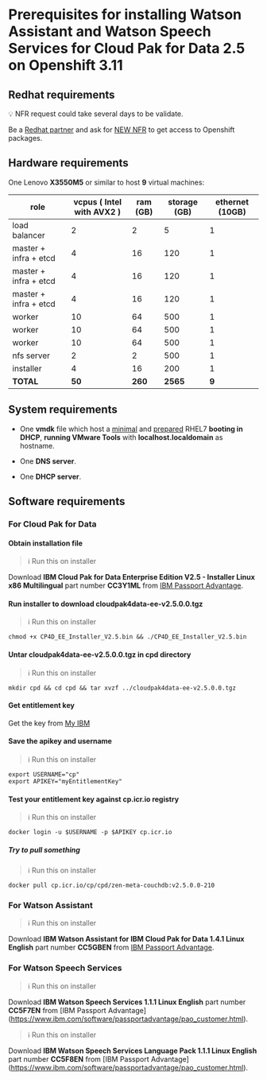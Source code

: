 # Prerequisites for installing Watson Assistant and Watson Speech Services for Cloud Pak for Data 2.5 on Openshift 3.11


## Redhat requirements

:bulb: NFR request could take several days to be validate.

Be a [Redhat partner](https://partnercenter.redhat.com/Dashboard_page) and ask for [NEW NFR](https://partnercenter.redhat.com/NFR_Redirect) to get access to Openshift packages.

## Hardware requirements

One Lenovo **X3550M5** or similar to host **9** virtual machines:

| role                  | vcpus ( Intel with AVX2 ) | ram (GB) | storage (GB) | ethernet (10GB) |
| --------------------- | ------------------------- | -------- | ------------ | --------------- |
| load balancer         | 2                         | 2        | 5            | 1               |
| master + infra + etcd | 4                         | 16       | 120          | 1               |
| master + infra + etcd | 4                         | 16       | 120          | 1               |
| master + infra + etcd | 4                         | 16       | 120          | 1               |
| worker                | 10                        | 64       | 500          | 1               |
| worker                | 10                        | 64       | 500          | 1               |
| worker                | 10                        | 64       | 500          | 1               |
| nfs server            | 2                         | 2        | 500          | 1               |
| installer             | 4                         | 16       | 200          | 1               |
| **TOTAL**             | **50**                    | **260**  | **2565**     | **9**           |


## System requirements

- One **vmdk** file which host  a [minimal](https://access.redhat.com/documentation/en-us/red_hat_enterprise_linux/7/html/installation_guide/chap-simple-install#sect-simple-install) and  [prepared](https://docs.openshift.com/container-platform/3.11/install/host_preparation.html) RHEL7 **booting in DHCP**, **running VMware Tools** with **localhost.localdomain** as hostname. 

- One **DNS server**.

- One **DHCP server**.

## Software requirements

### For Cloud Pak for Data

#### Obtain installation file

> :information_source: Run this on installer

Download **IBM Cloud Pak for Data Enterprise Edition V2.5 - Installer Linux x86 Multilingual** part number **CC3Y1ML** from [IBM Passport Advantage](https://www.ibm.com/software/passportadvantage/pao_customer.html).

#### Run installer to download cloudpak4data-ee-v2.5.0.0.tgz

> :information_source: Run this on installer

```
chmod +x CP4D_EE_Installer_V2.5.bin && ./CP4D_EE_Installer_V2.5.bin
```

#### Untar cloudpak4data-ee-v2.5.0.0.tgz in cpd directory

> :information_source: Run this on installer

```
mkdir cpd && cd cpd && tar xvzf ../cloudpak4data-ee-v2.5.0.0.tgz
```

#### Get entitlement key

Get the key from [My IBM](https://myibm.ibm.com/products-services/containerlibrary)

#### Save the apikey and username

> :information_source: Run this on installer

```
export USERNAME="cp"
export APIKEY="myEntitlementKey"
```

#### Test your entitlement key against cp.icr.io registry

> :information_source: Run this on installer

```
docker login -u $USERNAME -p $APIKEY cp.icr.io
```

##### Try to pull something

> :information_source: Run this on installer

```
docker pull cp.icr.io/cp/cpd/zen-meta-couchdb:v2.5.0.0-210
```

### For Watson Assistant

> :information_source: Run this on installer

Download **IBM Watson Assistant for IBM Cloud Pak for Data 1.4.1 Linux English**  part number **CC5GBEN** from [IBM Passport Advantage](https://www.ibm.com/software/passportadvantage/pao_customer.html).



### For Watson Speech Services

> :information_source: Run this on installer

Download **IBM Watson Speech Services 1.1.1 Linux English**  part number **CC5F7EN**  from [IBM Passport Advantage] (https://www.ibm.com/software/passportadvantage/pao_customer.html).




> :information_source: Run this on installer

Download **IBM Watson Speech Services Language Pack 1.1.1 Linux English**  part number **CC5F8EN** from [IBM Passport Advantage] (https://www.ibm.com/software/passportadvantage/pao_customer.html).

